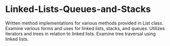 # Linked-Lists-Queues-and-Stacks
Written method implementations for various methods provided in List class. 
Examine various forms and uses for linked lists, stacks, and queues. 
Utilizes iterators and trees in relation to linked lists. 
Examine tree traversal using linked lists. 
